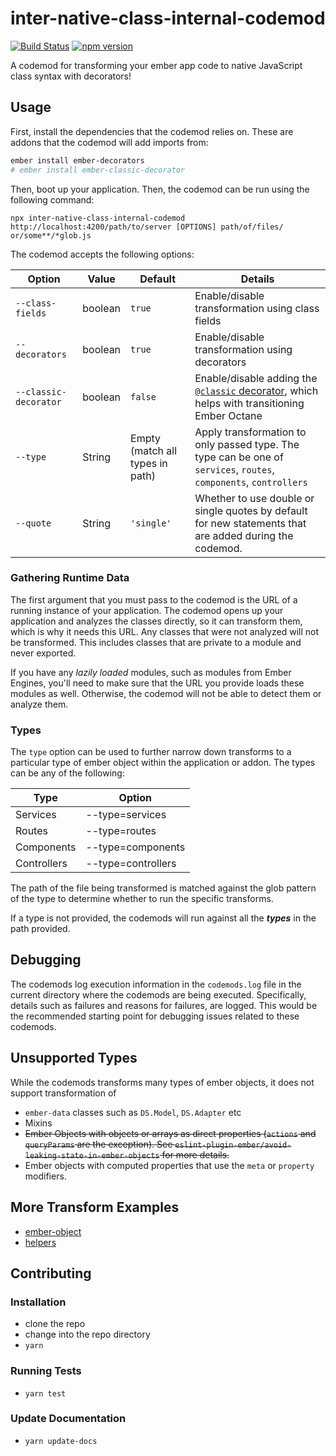 # inter-native-class-internal-codemod

[![Build Status](https://travis-ci.org/ember-codemods/ember-native-class-codemod.svg?branch=master)](https://travis-ci.org/ember-codemods/ember-native-class-codemod)
[![npm version](https://badge.fury.io/js/ember-native-class-codemod.svg)](https://badge.fury.io/js/ember-native-class-codemod)

A codemod for transforming your ember app code to native JavaScript class syntax
with decorators!

## Usage

First, install the dependencies that the codemod relies on. These are
addons that the codemod will add imports from:

```bash
ember install ember-decorators 
# ember install ember-classic-decorator
```

Then, boot up your application. Then, the codemod can be run using the
following command:

```
npx inter-native-class-internal-codemod http://localhost:4200/path/to/server [OPTIONS] path/of/files/ or/some**/*glob.js
```

The codemod accepts the following options:

|        Option         |  Value  |             Default             |                                                                     Details                                                                      |
| --------------------- | ------- | ------------------------------- | ------------------------------------------------------------------------------------------------------------------------------------------------ |
| `--class-fields`      | boolean | `true`                          | Enable/disable transformation using class fields                                                                                                 |
| `--decorators`        | boolean | `true`                          | Enable/disable transformation using decorators                                                                                                   |
| `--classic-decorator` | boolean | `false`                          | Enable/disable adding the [`@classic` decorator](https://github.com/pzuraq/ember-classic-decorator), which helps with transitioning Ember Octane |
| `--type`              | String  | Empty (match all types in path) | Apply transformation to only passed type. The type can be one of `services`, `routes`, `components`, `controllers`                               |
| `--quote`             | String  | `'single'`                      | Whether to use double or single quotes by default for new statements that are added during the codemod.                                          |

### Gathering Runtime Data

The first argument that you must pass to the codemod is the URL of a running
instance of your application. The codemod opens up your application and analyzes
the classes directly, so it can transform them, which is why it needs this URL.
Any classes that were not analyzed will not be transformed. This includes
classes that are private to a module and never exported.

If you have any _lazily loaded_ modules, such as modules from Ember Engines,
you'll need to make sure that the URL you provide loads these modules as well.
Otherwise, the codemod will not be able to detect them or analyze them.

### Types

The `type` option can be used to further narrow down transforms to a particular type of
ember object within the application or addon. The types can be any of the
following:

| Type        | Option             |
| ----------- | ------------------ |
| Services    | --type=services    |
| Routes      | --type=routes      |
| Components  | --type=components  |
| Controllers | --type=controllers |

The path of the file being transformed is matched against the glob pattern of
the type to determine whether to run the specific transforms.

If a type is not provided, the codemods will run against all the **_types_** in
the path provided.

## Debugging

The codemods log execution information in the `codemods.log` file in the current
directory where the codemods are being executed. Specifically, details such as
failures and reasons for failures, are logged. This would be the recommended
starting point for debugging issues related to these codemods.

## Unsupported Types

While the codemods transforms many types of ember objects, it does not support
transformation of

- `ember-data` classes such as `DS.Model`, `DS.Adapter` etc
- Mixins
- ~~Ember Objects with objects or arrays as direct properties (`actions` and
  `queryParams` are the exception). See `eslint-plugin-ember/avoid-leaking-state-in-ember-objects`
  for more details.~~
- Ember objects with computed properties that use the `meta` or `property`
  modifiers.

## More Transform Examples

<!--TRANSFORMS_START-->
* [ember-object](transforms/ember-object/README.md)
* [helpers](transforms/helpers/README.md)
<!--TRANSFORMS_END-->

## Contributing

### Installation

- clone the repo
- change into the repo directory
- `yarn`

### Running Tests

- `yarn test`

### Update Documentation

- `yarn update-docs`
